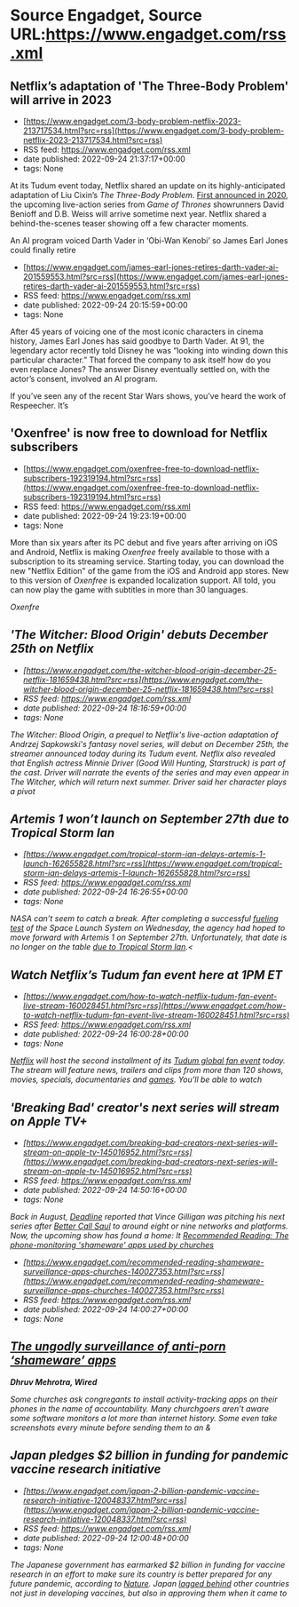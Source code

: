 # Source Engadget, Source URL:https://www.engadget.com/rss.xml

## Netflix’s adaptation of 'The Three-Body Problem' will arrive in 2023
 - [https://www.engadget.com/3-body-problem-netflix-2023-213717534.html?src=rss](https://www.engadget.com/3-body-problem-netflix-2023-213717534.html?src=rss)
 - RSS feed: https://www.engadget.com/rss.xml
 - date published: 2022-09-24 21:37:17+00:00
 - tags: None

<p>At its Tudum event today, Netflix shared an update on its highly-anticipated adaptation of Liu Cixin’s <em>The Three-Body Problem</em>. <a href="https://www.engadget.com/netflix-weiss-benioff-sci-fi-rian-johnson-152019884.html">First announced in 2020</a>, the upcoming live-action series from <em>Game of Thrones</em> showrunners David Benioff and D.B. Weiss will arrive sometime next year. Netflix shared a behind-the-scenes teaser showing off a few character moments.</p><div id="00fcfd1dd7064e

## An AI program voiced Darth Vader in ‘Obi-Wan Kenobi’ so James Earl Jones could finally retire
 - [https://www.engadget.com/james-earl-jones-retires-darth-vader-ai-201559553.html?src=rss](https://www.engadget.com/james-earl-jones-retires-darth-vader-ai-201559553.html?src=rss)
 - RSS feed: https://www.engadget.com/rss.xml
 - date published: 2022-09-24 20:15:59+00:00
 - tags: None

<p>After 45 years of voicing one of the most iconic characters in cinema history, James Earl Jones has said goodbye to Darth Vader. At 91, the legendary actor recently told Disney he was “looking into winding down this particular character.” That forced the company to ask itself how do you even replace Jones? The answer Disney eventually settled on, with the actor’s consent, involved an AI program.</p><p>If you’ve seen any of the recent Star Wars shows, you’ve heard the work of Respeecher. It’s 

## 'Oxenfree' is now free to download for Netflix subscribers
 - [https://www.engadget.com/oxenfree-free-to-download-netflix-subscribers-192319194.html?src=rss](https://www.engadget.com/oxenfree-free-to-download-netflix-subscribers-192319194.html?src=rss)
 - RSS feed: https://www.engadget.com/rss.xml
 - date published: 2022-09-24 19:23:19+00:00
 - tags: None

<p>More than six years after its PC debut and five years after arriving on iOS and Android, Netflix is making <em>Oxenfree </em>freely available to those with a subscription to its streaming service. Starting today, you can download the new &quot;Netflix Edition&quot; of the game from the iOS and Android app stores. New to this version of <em>Oxenfree</em> is expanded localization support. All told, you can now play the game with subtitles in more than 30 languages.&nbsp;&nbsp;</p><p><em>Oxenfre

## 'The Witcher: Blood Origin' debuts December 25th on Netflix
 - [https://www.engadget.com/the-witcher-blood-origin-december-25-netflix-181659438.html?src=rss](https://www.engadget.com/the-witcher-blood-origin-december-25-netflix-181659438.html?src=rss)
 - RSS feed: https://www.engadget.com/rss.xml
 - date published: 2022-09-24 18:16:59+00:00
 - tags: None

<p><em>The Witcher: Blood Origin</em>, a prequel to Netflix's live-action adaptation of Andrzej Sapkowski's fantasy novel series, will debut on December 25th, the streamer announced today during its Tudum event. Netflix also revealed that English actress Minnie Driver (<em>Good Will Hunting</em>, <em>Starstruck</em>) is part of the cast. Driver will narrate the events of the series and may even appear in <em>The Witcher</em>, which will return next summer. Driver said her character plays a pivot

## Artemis 1 won’t launch on September 27th due to Tropical Storm Ian
 - [https://www.engadget.com/tropical-storm-ian-delays-artemis-1-launch-162655828.html?src=rss](https://www.engadget.com/tropical-storm-ian-delays-artemis-1-launch-162655828.html?src=rss)
 - RSS feed: https://www.engadget.com/rss.xml
 - date published: 2022-09-24 16:26:55+00:00
 - tags: None

<p>NASA can’t seem to catch a break. After completing a successful <a href="https://www.engadget.com/nasa-completes-artemis-1-rocket-fuel-test-034656131.html"><ins>fueling test</ins></a> of the Space Launch System on Wednesday, the agency had hoped to move forward with Artemis 1 on September 27th. Unfortunately, that date is no longer on the table <a href="https://blogs.nasa.gov/artemis/2022/09/24/artemis-i-managers-wave-off-sept-27-launch-preparing-for-rollback/">due to Tropical Storm Ian</a>.<

## Watch Netflix’s Tudum fan event here at 1PM ET
 - [https://www.engadget.com/how-to-watch-netflix-tudum-fan-event-live-stream-160028451.html?src=rss](https://www.engadget.com/how-to-watch-netflix-tudum-fan-event-live-stream-160028451.html?src=rss)
 - RSS feed: https://www.engadget.com/rss.xml
 - date published: 2022-09-24 16:00:28+00:00
 - tags: None

<p><a href="https://www.engadget.com/tag/netflix/"><ins>Netflix</ins></a> will host the second installment of its <a href="https://www.engadget.com/netflix-global-fan-event-tudum-twitch-youtube-140027603.html"><ins>Tudum global fan event</ins></a> today. The stream will feature news, trailers and clips from more than 120 shows, movies, specials, documentaries and <a href="https://www.engadget.com/netflix-less-than-1-percent-play-games-164305915.html"><ins>games</ins></a>. You'll be able to watch

## 'Breaking Bad' creator's next series will stream on Apple TV+
 - [https://www.engadget.com/breaking-bad-creators-next-series-will-stream-on-apple-tv-145016952.html?src=rss](https://www.engadget.com/breaking-bad-creators-next-series-will-stream-on-apple-tv-145016952.html?src=rss)
 - RSS feed: https://www.engadget.com/rss.xml
 - date published: 2022-09-24 14:50:16+00:00
 - tags: None

<p>Back in August, <a href="https://deadline.com/2022/08/vince-gilligan-new-drama-series-genre-better-call-saul-followup-x-files-1235089196/"><em>Deadline</em></a> reported that Vince Gilligan was pitching his next series after <a href="https://www.engadget.com/2016-02-16-better-call-saul-season-2-netflix-uk.html"><em>Better Call Saul</em></a> to around eight or nine networks and platforms. Now, the upcoming show has found a home: It <a href="https://deadline.com/2022/09/vince-gilligan-next-seri

## Recommended Reading: The phone-monitoring 'shameware' apps used by churches
 - [https://www.engadget.com/recommended-reading-shameware-surveillance-apps-churches-140027353.html?src=rss](https://www.engadget.com/recommended-reading-shameware-surveillance-apps-churches-140027353.html?src=rss)
 - RSS feed: https://www.engadget.com/rss.xml
 - date published: 2022-09-24 14:00:27+00:00
 - tags: None

<h2><a href="https://www.wired.com/story/covenant-eyes-anti-porn-accountability-monitoring-apps/">The ungodly surveillance of anti-porn ‘shameware’ apps</a></h2><p><strong>Dhruv Mehrotra, </strong><strong><em>Wired</em></strong></p><p>Some churches ask congregants to install activity-tracking apps on their phones in the name of accountability. Many churchgoers aren't aware some software monitors a lot more than internet history. Some even take screenshots every minute before sending them to an &

## Japan pledges $2 billion in funding for pandemic vaccine research initiative
 - [https://www.engadget.com/japan-2-billion-pandemic-vaccine-research-initiative-120048337.html?src=rss](https://www.engadget.com/japan-2-billion-pandemic-vaccine-research-initiative-120048337.html?src=rss)
 - RSS feed: https://www.engadget.com/rss.xml
 - date published: 2022-09-24 12:00:48+00:00
 - tags: None

<p>The Japanese government has earmarked $2 billion in funding for vaccine research in an effort to make sure its country is better prepared for any future pandemic, according to <a href="https://www.nature.com/articles/d41586-022-03000-3"><em>Nature</em></a>. Japan <a href="https://www.thelancet.com/journals/lancet/article/PIIS0140-6736(21)01220-4/fulltext">lagged behind</a> other countries not just in developing vaccines, but also in approving them when it came to <a href="https://www.engadget
